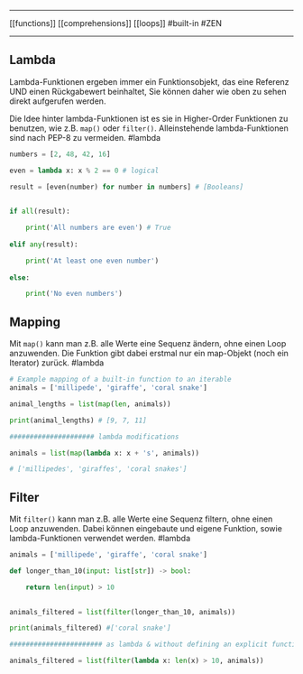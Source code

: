 ___
[[functions]]
[[comprehensions]]
[[loops]]
#built-in 
#ZEN 
___
## Lambda

Lambda-Funktionen ergeben immer ein Funktionsobjekt, das eine Referenz UND einen  Rückgabewert beinhaltet, Sie können daher wie oben zu sehen direkt aufgerufen werden.

Die Idee hinter lambda-Funktionen ist es sie in Higher-Order Funktionen zu benutzen, wie z.B. `map()` oder `filter()`. Alleinstehende lambda-Funktionen sind nach PEP-8 zu vermeiden.
#lambda 
```python
numbers = [2, 48, 42, 16]

even = lambda x: x % 2 == 0 # logical  

result = [even(number) for number in numbers] # [Booleans]
  

if all(result):

    print('All numbers are even') # True
    
elif any(result):

    print('At least one even number')
    
else:

    print('No even numbers')
```
## Mapping

Mit `map()` kann man z.B. alle Werte eine Sequenz ändern, ohne einen Loop anzuwenden. Die  Funktion gibt dabei erstmal nur ein map-Objekt (noch ein Iterator) zurück.
#lambda
```python
# Example mapping of a built-in function to an iterable
animals = ['millipede', 'giraffe', 'coral snake']

animal_lengths = list(map(len, animals))

print(animal_lengths) # [9, 7, 11]

##################### lambda modifications

animals = list(map(lambda x: x + 's', animals))

# ['millipedes', 'giraffes', 'coral snakes']
```
## Filter

Mit `filter()` kann man z.B. alle Werte eine Sequenz filtern, ohne einen Loop anzuwenden.
Dabei können eingebaute und eigene Funktion, sowie lambda-Funktionen verwendet werden.
#lambda
```python
animals = ['millipede', 'giraffe', 'coral snake']

def longer_than_10(input: list[str]) -> bool:

    return len(input) > 10

  
animals_filtered = list(filter(longer_than_10, animals))

print(animals_filtered) #['coral snake']

####################### as lambda & without defining an explicit function

animals_filtered = list(filter(lambda x: len(x) > 10, animals))
```